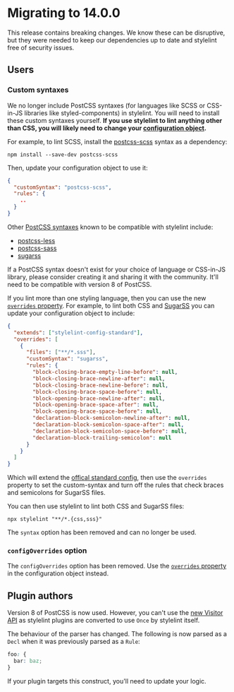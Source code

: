 # Migrating to 14.0.0

This release contains breaking changes. We know these can be disruptive, but they were needed to keep our dependencies up to date and stylelint free of security issues.

## Users

### Custom syntaxes

We no longer include PostCSS syntaxes (for languages like SCSS or CSS-in-JS libraries like styled-components) in stylelint. You will need to install these custom syntaxes yourself. **If you use stylelint to lint anything other than CSS, you will likely need to change your [configuration object](https://stylelint.io/user-guide/configure/).**

For example, to lint SCSS, install the [postcss-scss](https://github.com/postcss/postcss-scss) syntax as a dependency:

```shell
npm install --save-dev postcss-scss
```

Then, update your configuration object to use it:

```json
{
  "customSyntax": "postcss-scss",
  "rules": {
    ..
  }
}
```

Other [PostCSS syntaxes](https://github.com/postcss/postcss#syntaxes) known to be compatible with stylelint include:

- [postcss-less](https://github.com/shellscape/postcss-less)
- [postcss-sass](https://github.com/AleshaOleg/postcss-sass)
- [sugarss](https://github.com/postcss/sugarss)

If a PostCSS syntax doesn't exist for your choice of language or CSS-in-JS library, please consider creating it and sharing it with the community. It'll need to be compatible with version 8 of PostCSS.

If you lint more than one styling language, then you can use the new [`overrides` property](../user-guide/configure.md#overrides). For example, to lint both CSS and [SugarSS](https://github.com/postcss/sugarss) you can update your configuration object to include:

```json
{
  "extends": ["stylelint-config-standard"],
  "overrides": [
    {
      "files": ["**/*.sss"],
      "customSyntax": "sugarss",
      "rules": {
        "block-closing-brace-empty-line-before": null,
        "block-closing-brace-newline-after": null,
        "block-closing-brace-newline-before": null,
        "block-closing-brace-space-before": null,
        "block-opening-brace-newline-after": null,
        "block-opening-brace-space-after": null,
        "block-opening-brace-space-before": null,
        "declaration-block-semicolon-newline-after": null,
        "declaration-block-semicolon-space-after": null,
        "declaration-block-semicolon-space-before": null,
        "declaration-block-trailing-semicolon": null
      }
    }
  ]
}
```

Which will extend the [offical standard config](https://github.com/stylelint/stylelint-config-standard), then use the `overrides` property to set the custom-syntax and turn off the rules that check braces and semicolons for SugarSS files.

You can then use stylelint to lint both CSS and SugarSS files:

```console
npx stylelint "**/*.{css,sss}"
```

The `syntax` option has been removed and can no longer be used.

### `configOverrides` option

The `configOverrides` option has been removed. Use the [`overrides` property](../user-guide/configure.md#overrides) in the configuration object instead.

## Plugin authors

Version 8 of PostCSS is now used. However, you can't use the [new Visitor API](https://github.com/postcss/postcss/releases/tag/8.0.0) as stylelint plugins are converted to use `Once` by stylelint itself.

The behaviour of the parser has changed. The following is now parsed as a `Decl` when it was previously parsed as a `Rule`:

```css
foo: {
  bar: baz;
}
```

If your plugin targets this construct, you'll need to update your logic.
